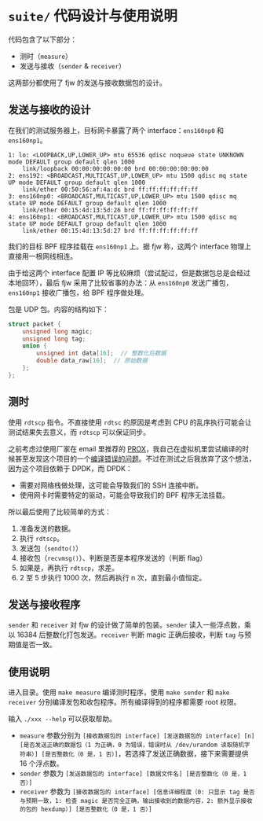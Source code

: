# `suite/` 代码设计与使用说明

代码包含了以下部分：

- 测时（`measure`）
- 发送与接收（`sender` & `receiver`）

这两部分都使用了 fjw 的发送与接收数据包的设计。

## 发送与接收的设计

在我们的测试服务器上，目标网卡暴露了两个 interface：`ens160np0` 和 `ens160np1`。

```
1: lo: <LOOPBACK,UP,LOWER_UP> mtu 65536 qdisc noqueue state UNKNOWN mode DEFAULT group default qlen 1000
    link/loopback 00:00:00:00:00:00 brd 00:00:00:00:00:00
2: ens192: <BROADCAST,MULTICAST,UP,LOWER_UP> mtu 1500 qdisc mq state UP mode DEFAULT group default qlen 1000
    link/ether 00:50:56:af:4a:dc brd ff:ff:ff:ff:ff:ff
3: ens160np0: <BROADCAST,MULTICAST,UP,LOWER_UP> mtu 1500 qdisc mq state UP mode DEFAULT group default qlen 1000
    link/ether 00:15:4d:13:5d:26 brd ff:ff:ff:ff:ff:ff
4: ens160np1: <BROADCAST,MULTICAST,UP,LOWER_UP> mtu 1500 qdisc mq state UP mode DEFAULT group default qlen 1000
    link/ether 00:15:4d:13:5d:27 brd ff:ff:ff:ff:ff:ff
```

我们的目标 BPF 程序挂载在 `ens160np1` 上。据 fjw 称，这两个 interface 物理上直接用一根网线相连。

由于给这两个 interface 配置 IP 等比较麻烦（尝试配过，但是数据包总是会经过本地回环），最后 fjw 采用了比较省事的办法：从 `ens160np0` 发送广播包，`ens160np1` 接收广播包，给 BPF 程序做处理。

包是 UDP 包。内容的结构如下：

```c
struct packet {
    unsigned long magic;
    unsigned long tag;
    union {
        unsigned int data[16];  // 整数化后数据
        double data_raw[16];  // 原始数据
    };
};
```

## 测时

使用 `rdtscp` 指令。不直接使用 `rdtsc` 的原因是考虑到 CPU 的乱序执行可能会让测试结果失去意义，而 `rdtscp` 可以保证同步。

之前考虑过使用厂家在 email 里推荐的 [PROX](https://github.com/nvf-crucio/PROX)，我自己在虚拟机里尝试编译的时候甚至发现这个项目的一个[编译错误的问题](https://github.com/nvf-crucio/PROX/commit/305f09d6d9488d8bc3ab40a3955ad878c86780c6#r33680319)。不过在测试之后我放弃了这个想法，因为这个项目依赖于 DPDK，而 DPDK：

- 需要对网络栈做处理，这可能会导致我们的 SSH 连接中断。
- 使用网卡时需要特定的驱动，可能会导致我们的 BPF 程序无法挂载。

所以最后使用了比较简单的方式：

1. 准备发送的数据。
2. 执行 `rdtscp`。
3. 发送包（`sendto()`）
4. 接收包（`recvmsg()`）、判断是否是本程序发送的（判断 flag）
5. 如果是，再执行 `rdtscp`，求差。
6. 2 至 5 步执行 1000 次，然后再执行 n 次，直到最小值恒定。

## 发送与接收程序

`sender` 和 `receiver` 对 fjw 的设计做了简单的包装。`sender` 读入一些浮点数，乘以 16384 后整数化打包发送。`receiver` 判断 magic 正确后接收，判断 `tag` 与预期值是否一致。

## 使用说明

进入目录。使用 `make measure` 编译测时程序，使用 `make sender` 和 `make receiver` 分别编译发包和收包程序。所有编译得到的程序都需要 root 权限。

输入 `./xxx --help` 可以获取帮助。

- `measure` 参数分别为 `[接收数据包的 interface] [发送数据包的 interface] [n] [是否发送正确的数据包（1 为正确，0 为错误，错误时从 /dev/urandom 读取随机字符串）] [是否整数化（0 是，1 否）]`，若选择了发送正确数据，接下来需要提供 16 个浮点数。
- `sender` 参数为 `[发送数据包的 interface] [数据文件名] [是否整数化（0 是，1 否）]`
- `receiver` 参数为 `[接收数据包的 interface] [信息详细程度（0: 只显示 tag 是否与预期一致，1: 检查 magic 是否完全正确，输出接收到的数据内容，2: 额外显示接收的包的 hexdump）] [是否整数化（0 是，1 否）]`

